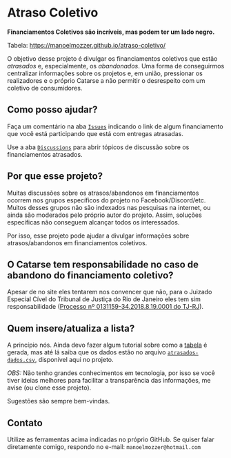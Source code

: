 # Atraso Coletivo

**Financiamentos Coletivos são incríveis, mas podem ter um lado negro.**

Tabela: <https://manoelmozzer.github.io/atraso-coletivo/>

O objetivo desse projeto é divulgar os financiamentos coletivos que estão *atrasados* e, especialmente, os *abandonados*. Uma forma de conseguirmos centralizar informações sobre os projetos e, em união, pressionar os realizadores e o próprio Catarse a não permitir o desrespeito com um coletivo de consumidores.

## Como posso ajudar?

Faça um comentário na aba [`Issues`](https://github.com/manoelmozzer/atraso-coletivo/issues) indicando o link de algum financiamento que você está participando que está com entregas atrasadas.

Use a aba [`Discussions`](https://github.com/manoelmozzer/atraso-coletivo/discussions) para abrir tópicos de discussão sobre os financiamentos atrasados.

## Por que esse projeto?

Muitas discussões sobre os atrasos/abandonos em financiamentos ocorrem nos grupos específicos do projeto no Facebook/Discord/etc. Muitos desses grupos não são indexados nas pesquisas na internet, ou ainda são moderados pelo próprio autor do projeto. Assim, soluções específicas não conseguem alcançar todos os interessados.

Por isso, esse projeto pode ajudar a divulgar informações sobre atrasos/abandonos em financiamentos coletivos.

## O Catarse tem responsabilidade no caso de abandono do financiamento coletivo?

Apesar de no site eles tentarem nos convencer que não, para o Juizado Especial Cível do Tribunal de Justiça do Rio de Janeiro eles tem sim responsabilidade ([Processo nº 0131159-34.2018.8.19.0001 do TJ-RJ](https://www.jusbrasil.com.br/processos/201034086/processo-n-0131159-3420188190001-do-tjrj)). 

## Quem insere/atualiza a lista?

A princípio nós. Ainda devo fazer algum tutorial sobre como a [tabela](https://manoelmozzer.github.io/atraso-coletivo/) é gerada, mas até lá saiba que os dados estão no arquivo [`atrasados-dados.csv`](../master/atrasados-dados.csv), disponível aqui no projeto.

*OBS:* Não tenho grandes conhecimentos em tecnologia, por isso se você tiver ideias melhores para facilitar a transparência das informações, me avise (ou clone esse projeto).

Sugestões são sempre bem-vindas.

## Contato

Utilize as ferramentas acima indicadas no próprio GitHub. Se quiser falar diretamente comigo, respondo no e-mail: `manoelmozzer@hotmail.com`

